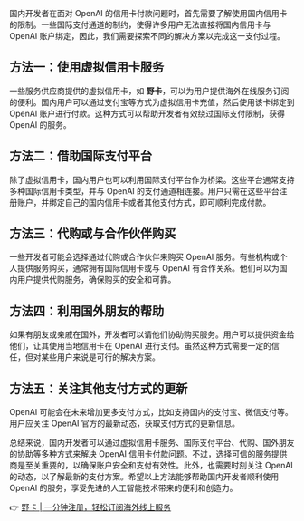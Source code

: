 国内开发者在面对 OpenAI 的信用卡付款问题时，首先需要了解使用国内信用卡的限制。一些国际支付通道的制约，使得许多用户无法直接将国内信用卡与 OpenAI 账户绑定，因此，我们需要探索不同的解决方案以完成这一支付过程。

## 方法一：使用虚拟信用卡服务

一些服务供应商提供的虚拟信用卡，如 **野卡**，可以为用户提供海外在线服务订阅的便利。国内用户可以通过支付宝等方式为虚拟信用卡充值，然后使用该卡绑定到 OpenAI 账户进行付款。这种方式可以帮助开发者有效绕过国际支付限制，获得 OpenAI 的服务。

## 方法二：借助国际支付平台

除了虚拟信用卡，国内用户也可以利用国际支付平台作为桥梁。这些平台通常支持多种国际信用卡类型，并与 OpenAI 的支付通道相连接。用户只需在这些平台注册账户，并绑定自己的国内信用卡或者其他支付方式，即可顺利完成付款。

## 方法三：代购或与合作伙伴购买

一些开发者可能会选择通过代购或合作伙伴来购买 OpenAI 服务。有些机构或个人提供服务购买，通常拥有国际信用卡或与 OpenAI 有合作关系。他们可以为国内用户提供代购服务，确保购买的安全和可靠。

## 方法四：利用国外朋友的帮助

如果有朋友或亲戚在国外，开发者可以请他们协助购买服务。用户可以提供资金给他们，让其使用当地信用卡在 OpenAI 进行支付。虽然这种方式需要一定的信任，但对某些用户来说是可行的解决方案。

## 方法五：关注其他支付方式的更新

OpenAI 可能会在未来增加更多支付方式，比如支持国内的支付宝、微信支付等。用户应关注 OpenAI 官方的最新动态，获取支付方式的更新信息。

总结来说，国内开发者可以通过虚拟信用卡服务、国际支付平台、代购、国外朋友的协助等多种方式来解决 OpenAI 信用卡付款问题。不过，选择可信的服务提供商是至关重要的，以确保账户安全和支付有效性。此外，也需要时刻关注 OpenAI 的动态，以了解最新的支付方案。希望以上方法能够帮助国内开发者顺利使用 OpenAI 的服务，享受先进的人工智能技术带来的便利和创造力。

👉 [野卡 | 一分钟注册，轻松订阅海外线上服务](https://bit.ly/bewildcard)